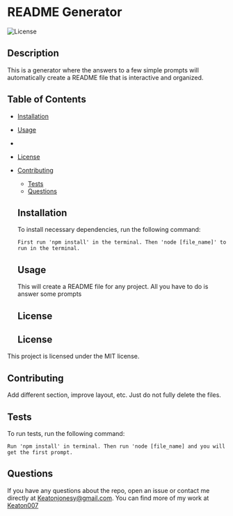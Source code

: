 # README Generator

  ![License](https://img.shields.io/badge/license-MIT-blue.svg)

  ## Description
  This is a generator where the answers to a few simple prompts will automatically create a README file that is interactive and organized. 

  ## Table of Contents
  * [Installation](#installation)
  * [Usage](#usage)
  * 
* [License](#license)
* [Contributing](#contributing)
  * [Tests](#tests)
  * [Questions](#questions)
  
  ## Installation
  To install necessary dependencies, run the following command:
  ```
  First run 'npm install' in the terminal. Then 'node [file_name]' to run in the terminal. 
  ```

  ## Usage
  This will create a README file for any project. All you have to do is answer some prompts

  ## License
  ## License
This project is licensed under the MIT license.

  ## Contributing
  Add different section, improve layout, etc. Just do not fully delete the files.

  ## Tests
  To run tests, run the following command:
  ```
  Run 'npm install' in terminal. Then run 'node [file_name] and you will get the first prompt.
  ```

  ## Questions
  If you have any questions about the repo, open an issue or contact me directly at [Keatonjonesy@gmail.com](mailto:Keatonjonesy@gmail.com). You can find more of my work at [Keaton007](https://github.com/Keaton007)

